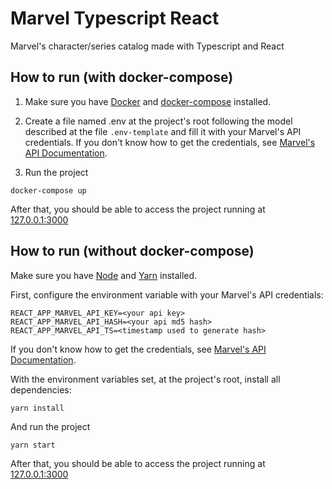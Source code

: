 # Marvel Typescript React

Marvel's character/series catalog made with Typescript and React

## How to run (with docker-compose)

1. Make sure you have [Docker](https://www.docker.com/) and [docker-compose](https://docs.docker.com/compose/) installed.

2. Create a file named .env at the project's root following the model described at the file `.env-template` and fill it with your Marvel's API credentials.
   If you don't know how to get the credentials, see [Marvel's API Documentation](https://developer.marvel.com/documentation/getting_started).

3. Run the project

```
docker-compose up
```

After that, you should be able to access the project running at [127.0.0.1:3000](http://127.0.0.1:3000)

## How to run (without docker-compose)

Make sure you have [Node](https://nodejs.org/en/download/) and [Yarn](https://yarnpkg.com/getting-started) installed.

First, configure the environment variable with your Marvel's API credentials:

```
REACT_APP_MARVEL_API_KEY=<your api key>
REACT_APP_MARVEL_API_HASH=<your api md5 hash>
REACT_APP_MARVEL_API_TS=<timestamp used to generate hash>
```

If you don't know how to get the credentials, see [Marvel's API Documentation](https://developer.marvel.com/documentation/getting_started).

With the environment variables set, at the project's root, install all dependencies:

```
yarn install
```

And run the project

```
yarn start
```

After that, you should be able to access the project running at [127.0.0.1:3000](http://127.0.0.1:3000)
